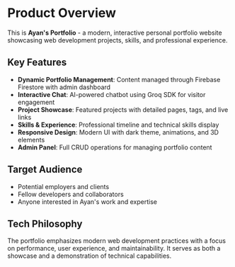 # Product Overview

This is **Ayan's Portfolio** - a modern, interactive personal portfolio website showcasing web development projects, skills, and professional experience.

## Key Features

- **Dynamic Portfolio Management**: Content managed through Firebase Firestore with admin dashboard
- **Interactive Chat**: AI-powered chatbot using Groq SDK for visitor engagement
- **Project Showcase**: Featured projects with detailed pages, tags, and live links
- **Skills & Experience**: Professional timeline and technical skills display
- **Responsive Design**: Modern UI with dark theme, animations, and 3D elements
- **Admin Panel**: Full CRUD operations for managing portfolio content

## Target Audience

- Potential employers and clients
- Fellow developers and collaborators
- Anyone interested in Ayan's work and expertise

## Tech Philosophy

The portfolio emphasizes modern web development practices with a focus on performance, user experience, and maintainability. It serves as both a showcase and a demonstration of technical capabilities.